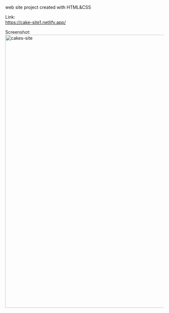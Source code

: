 web site project created with HTML&CSS

Link:<br>
https://cake-site1.netlify.app/

Screenshot:<br>
<img width="868" alt="cakes-site" src="https://github.com/NP558565/my-projects-portfolio/assets/76566329/1b7ad6bc-324f-4cf7-a875-b937a218d11d">



